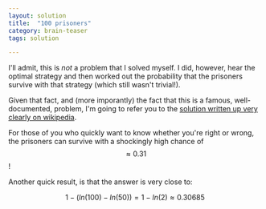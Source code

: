 ```yaml
---
layout: solution
title:  "100 prisoners"
category: brain-teaser
tags: solution

---
```


I'll admit, this is *not* a problem that I solved myself.  I did,
however, hear the optimal strategy and then worked out the probability
that the prisoners survive with that strategy (which still wasn't
trivial!).  

Given that fact, and (more imporantly) the fact that this is a famous,
well-documented, problem, I'm going to refer you to the [solution
written up very clearly on
wikipedia](https://en.wikipedia.org/wiki/100_prisoners_problem#Solution).

For those of you who quickly want to know whether you're right or
wrong, the prisoners can survive with a shockingly high chance of
$$ \approx 0.31 $$!

Another quick result, is that the answer is very close to:

$$
1 - (ln(100) - ln(50)) = 1 - ln(2) \approx 0.30685
$$





